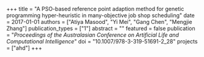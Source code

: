 +++
title = "A PSO-based reference point adaption method for genetic programming hyper-heuristic in many-objective job shop scheduling"
date = 2017-01-01
authors = ["Atiya Masood", "Yi Mei", "Gang Chen", "Mengjie Zhang"]
publication_types = ["1"]
abstract = ""
featured = false
publication = "*Proceedings of the Australasian Conference on Artificial Life and Computational Intelligence*"
doi = "10.1007/978-3-319-51691-2_28"
projects = ["ahd"]
+++

